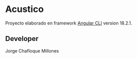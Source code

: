 # Acustico

Proyecto elaborado en framework [Angular CLI](https://github.com/angular/angular-cli) version 18.2.1.

## Developer

Jorge Chafloque Millones

